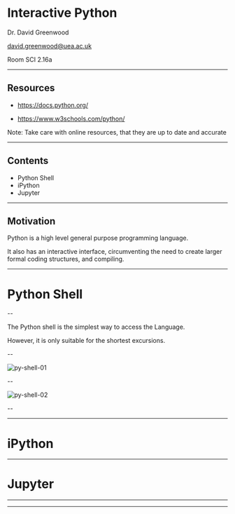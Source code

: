 # Interactive Python

Dr. David Greenwood

david.greenwood@uea.ac.uk

Room SCI 2.16a

---

## Resources

- https://docs.python.org/ 

- https://www.w3schools.com/python/


Note: Take care with online resources, that they are up to date and accurate

---

## Contents

- Python Shell
- iPython
- Jupyter

---

## Motivation

Python is a high level general purpose programming language.

It also has an interactive interface, circumventing 
the need to create larger formal coding structures, 
and compiling.

---

# Python Shell

--

The Python shell is the simplest way to access the Language.

However, it is only suitable for the shortest excursions.

--

![py-shell-01](../assets/img/py-shell-01.png)

--

![py-shell-02](../assets/img/py-shell-02.png)

--


---

# iPython

---

# Jupyter

---


---
